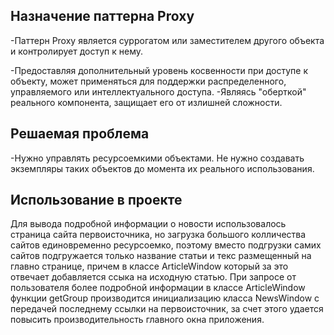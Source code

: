 ## Назначение паттерна Proxy
-Паттерн Proxy является суррогатом или замеcтителем другого объекта и контролирует доступ к нему.

-Предоставляя дополнительный уровень косвенности при доступе к объекту, может применяться для поддержки распределенного, управляемого или интеллектуального доступа.
-Являясь "оберткой" реального компонента, защищает его от излишней сложности.
## Решаемая проблема
-Нужно управлять ресурсоемкими объектами. Не нужно создавать экземпляры таких объектов до момента их реального использования.
## Использование в проекте
Для вывода подробной информации о новости использовалось страница сайта первоисточника, но загрузка большого колличества сайтов единовременно ресурсоемко, 
поэтому вместо подгрузки самих сайтов подгружается только название статьи и текс размещенный на главно странице, причем в классе ArticleWindow который за это отвечает добавляется ссыка
на исходную статью. При запросе от пользователя более подробной информации в классе ArticleWindow функции getGroup производится инициализацию класса NewsWindow
с передачей последнему ссылки на первоисточник, за счет этого удается повысить производительность главного окна приложения.
